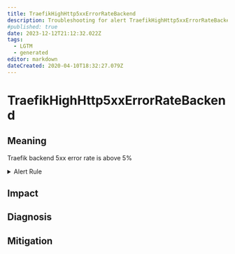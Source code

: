 ```yaml
---
title: TraefikHighHttp5xxErrorRateBackend
description: Troubleshooting for alert TraefikHighHttp5xxErrorRateBackend
#published: true
date: 2023-12-12T21:12:32.022Z
tags: 
  - LGTM
  - generated
editor: markdown
dateCreated: 2020-04-10T18:32:27.079Z
---
```


# TraefikHighHttp5xxErrorRateBackend

## Meaning
[//]: # "Short paragraph that explains what the alert means"
Traefik backend 5xx error rate is above 5%

<details>
  <summary>Alert Rule</summary>

{{% rule "traefik/embedded-exporter-v1.yml" "TraefikHighHttp5xxErrorRateBackend" %}}

<!-- Rule when generated

```yaml
alert: TraefikHighHttp5xxErrorRateBackend
expr: sum(rate(traefik_backend_requests_total{code=~"5.*"}[3m])) by (backend) / sum(rate(traefik_backend_requests_total[3m])) by (backend) * 100 > 5
for: 1m
labels:
    severity: critical
annotations:
    summary: Traefik high HTTP 5xx error rate backend (instance {{ $labels.instance }})
    description: |-
        Traefik backend 5xx error rate is above 5%
          VALUE = {{ $value }}
          LABELS = {{ $labels }}
    runbook: https://github.com/srerun/prometheus-alerts/blob/main/content/runbooks/embedded-exporter-v1/TraefikHighHttp5xxErrorRateBackend.md

```

-->

</details>


## Impact
[//]: # "What could / will happen if the alert is not addressed"



## Diagnosis
[//]: # "Steps to take to identify the cause of the problem"



## Mitigation
[//]: # "The steps necessary to resolve the alert"
